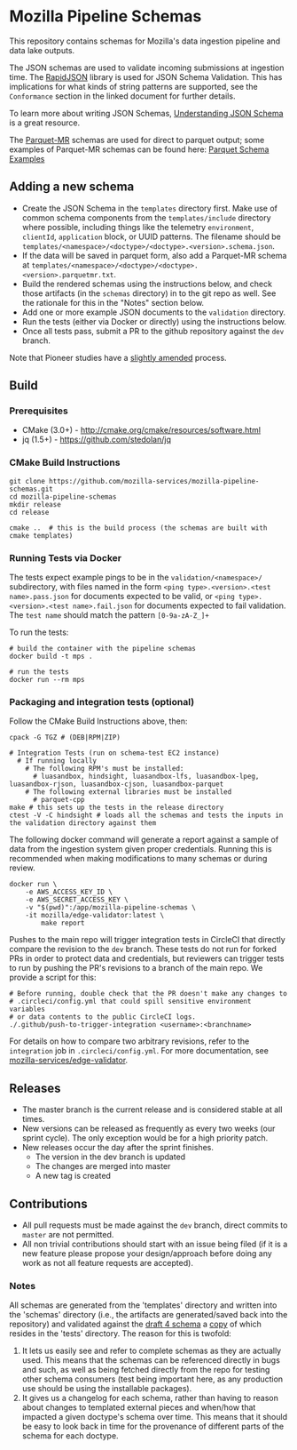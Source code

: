 # Mozilla Pipeline Schemas

This repository contains schemas for Mozilla's data ingestion pipeline and data
lake outputs.

The JSON schemas are used to validate incoming submissions at ingestion time.
The [RapidJSON](http://rapidjson.org/md_doc_schema.html) library is used for
JSON Schema Validation. This has implications for what kinds of string patterns
are supported, see the `Conformance` section in the linked document for further
details.

To learn more about writing JSON Schemas,
[Understanding JSON Schema](https://spacetelescope.github.io/understanding-json-schema/index.html)
is a great resource.

The [Parquet-MR](https://github.com/apache/parquet-format/blob/master/LogicalTypes.md)
schemas are used for direct to parquet output; some examples of Parquet-MR
schemas can be found here:
[Parquet Schema Examples](https://mozilla-services.github.io/lua_sandbox_extensions/parquet/io_modules/lpeg/parquet.html)

## Adding a new schema

- Create the JSON Schema in the `templates` directory first. Make use of common schema components from the `templates/include` directory where possible, including things like the telemetry `environment`, `clientId`, `application` block, or UUID patterns. The filename should be `templates/<namespace>/<doctype>/<doctype>.<version>.schema.json`.
- If the data will be saved in parquet form, also add a Parquet-MR schema at `templates/<namespace>/<doctype>/<doctype>.<version>.parquetmr.txt`.
- Build the rendered schemas using the instructions below, and check those artifacts (in the `schemas` directory) in to the git repo as well. See the rationale for this in the "Notes" section below.
- Add one or more example JSON documents to the `validation` directory.
- Run the tests (either via Docker or directly) using the instructions below.
- Once all tests pass, submit a PR to the github repository against the `dev` branch.

Note that Pioneer studies have a [slightly amended](README.pioneer.md) process.

## Build

### Prerequisites

* CMake (3.0+) - http://cmake.org/cmake/resources/software.html
* jq (1.5+) - https://github.com/stedolan/jq

### CMake Build Instructions

    git clone https://github.com/mozilla-services/mozilla-pipeline-schemas.git
    cd mozilla-pipeline-schemas
    mkdir release
    cd release

    cmake ..  # this is the build process (the schemas are built with cmake templates)

### Running Tests via Docker

The tests expect example pings to be in the `validation/<namespace>/` subdirectory, with files named
in the form `<ping type>.<version>.<test name>.pass.json` for documents expected to be valid, or
`<ping type>.<version>.<test name>.fail.json` for documents expected to fail validation.
The `test name` should match the pattern `[0-9a-zA-Z_]+`

To run the tests:

    # build the container with the pipeline schemas
    docker build -t mps .

    # run the tests
    docker run --rm mps

### Packaging and integration tests (optional)

Follow the CMake Build Instructions above, then:

    cpack -G TGZ # (DEB|RPM|ZIP)

    # Integration Tests (run on schema-test EC2 instance)
      # If running locally
        # The following RPM's must be installed:
          # luasandbox, hindsight, luasandbox-lfs, luasandbox-lpeg, luasandbox-rjson, luasandbox-cjson, luasandbox-parquet
        # The following external libraries must be installed
          # parquet-cpp
    make # this sets up the tests in the release directory
    ctest -V -C hindsight # loads all the schemas and tests the inputs in the validation directory against them

The following docker command will generate a report against a sample of data from the ingestion system given proper credentials. Running this is recommended when making modifications to many schemas or during review.

    docker run \
        -e AWS_ACCESS_KEY_ID \
        -e AWS_SECRET_ACCESS_KEY \
        -v "$(pwd)":/app/mozilla-pipeline-schemas \
        -it mozilla/edge-validator:latest \
            make report

Pushes to the main repo will trigger integration tests in CircleCI that directly
compare the revision to the `dev` branch. These tests do not run for forked PRs
in order to protect data and credentials, but reviewers can trigger tests to run
by pushing the PR's revisions to a branch of the main repo. We provide a script for this:

    # Before running, double check that the PR doesn't make any changes to
    # .circleci/config.yml that could spill sensitive environment variables
    # or data contents to the public CircleCI logs.
    ./.github/push-to-trigger-integration <username>:<branchname>

For details on how to compare two arbitrary revisions, refer to the `integration` job in `.circleci/config.yml`. For more documentation, see [mozilla-services/edge-validator](https://github.com/mozilla-services/edge-validator).

## Releases

* The master branch is the current release and is considered stable at all
  times.
* New versions can be released as frequently as every two weeks (our sprint
  cycle). The only exception would be for a high priority patch.
* New releases occur the day after the sprint finishes.
  * The version in the dev branch is updated
  * The changes are merged into master
  * A new tag is created

## Contributions

* All pull requests must be made against the `dev` branch, direct commits to
  `master` are not permitted.
* All non trivial contributions should start with an issue being filed (if it is
  a new feature please propose your design/approach before doing any work as not
  all feature requests are accepted).

### Notes

All schemas are generated from the 'templates' directory and written into the
'schemas' directory (i.e., the artifacts are generated/saved back into the
repository) and validated against the [draft 4 schema](http://json-schema.org/draft-04/schema)
a [copy](https://github.com/mozilla-services/mozilla-pipeline-schemas/blob/master/tests/hindsight/jsonschema.4.json)
of which resides in the 'tests' directory. The reason for this is twofold:

1. It lets us easily see and refer to complete schemas as they are actually used.
This means that the schemas can be referenced directly in bugs and such,
as well as being fetched directly from the repo for testing other schema
consumers (test being important here, as any production use should be using the
installable packages).
1. It gives us a changelog for each schema, rather than having to reason about
changes to templated external pieces and when/how that impacted a given
doctype's schema over time. This means that it should be easy to look back in
time for the provenance of different parts of the schema for each doctype.
